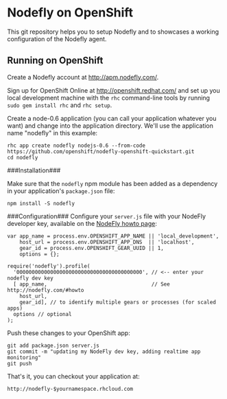 # Nodefly on OpenShift
This git repository helps you to setup Nodefly and to showcases a working configuration of the Nodefly agent.

## Running on OpenShift
Create a Nodefly account at http://apm.nodefly.com/.

Sign up for OpenShift Online at http://openshift.redhat.com/ and set up you local development machine with the `rhc` command-line tools  by running `sudo gem install rhc` and `rhc setup`.

Create a node-0.6 application (you can call your application whatever you want) and change into the application directory.  We'll use the application name "nodefly" in this example:

    rhc app create nodefly nodejs-0.6 --from-code https://github.com/openshift/nodefly-openshift-quickstart.git
    cd nodefly

###Installation###

Make sure that the `nodefly` npm module has been added as a dependency in your application's `package.json` file:

    npm install -S nodefly

###Configuration###
Configure your `server.js` file with your NodeFly developer key, available on the [NodeFly howto page](nodefly.com/#howto):

    var app_name = process.env.OPENSHIFT_APP_NAME || 'local_development',
        host_url = process.env.OPENSHIFT_APP_DNS  || 'localhost',
        gear_id = process.env.OPENSHIFT_GEAR_UUID || 1,
        options = {};

    require('nodefly').profile(
      '00000000000000000000000000000000000000000', // <-- enter your nodefly dev key
      [ app_name,                                  // See http://nodefly.com/#howto 
        host_url,
        gear_id], // to identify multiple gears or processes (for scaled apps)
      options // optional
    );

Push these changes to your OpenShift app:

    git add package.json server.js
    git commit -m "updating my NodeFly dev key, adding realtime app monitoring"
    git push

That's it, you can checkout your application at:

    http://nodefly-$yournamespace.rhcloud.com
